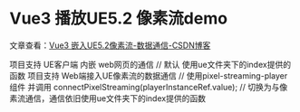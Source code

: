 # Vue3 播放UE5.2 像素流demo

文章查看：[Vue3 嵌入UE5.2像素流-数据通信-CSDN博客](https://blog.csdn.net/qq_39593914/article/details/143430069)

项目支持 UE客户端 内嵌 web网页的通信 // 默认 使用ue文件夹下的index提供的函数
项目支持 Web端接入UE像素流的数据通信 // 使用pixel-streaming-player组件 并调用 connectPixelStreaming(playerInstanceRef.value); // 切换为与像素流通信，通信依旧使用ue文件夹下的index提供的函数

